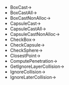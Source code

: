 - BoxCast->
- BoxCastAll->
- BoxCastNonAlloc->
- CapsuleCast->
- CapsuleCastAll->
- CapsuleCastNonAlloc->
- CheckBox->
- CheckCapsule->
- CheckSphere->
- ClosestPoint->
- ComputePenetration->
- GetIgnoreLayerCollision->
- IgnoreCollision->
- IgnoreLaterCollision->
